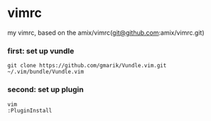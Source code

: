# vimrc
my vimrc, based on the amix/vimrc(git@github.com:amix/vimrc.git)

### first: set up vundle

    git clone https://github.com/gmarik/Vundle.vim.git ~/.vim/bundle/Vundle.vim

### second: set up plugin

    vim 
    :PluginInstall
